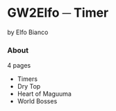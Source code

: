 # GW2Elfo ─ Timer
by Elfo Bianco

### About
4 pages
* Timers
* Dry Top
* Heart of Maguuma
* World Bosses
